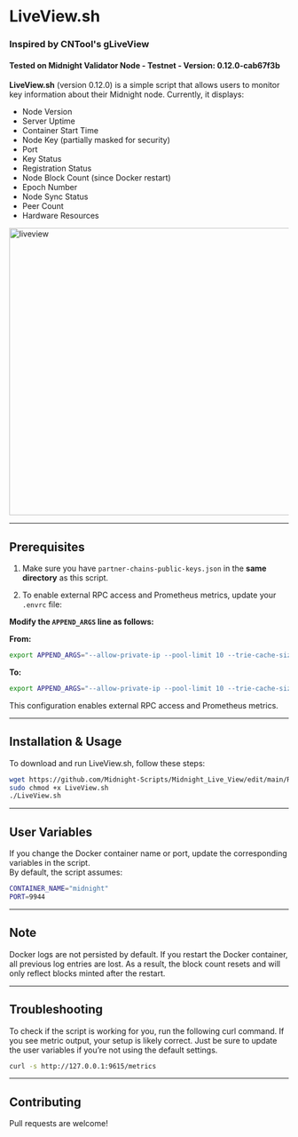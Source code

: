 # LiveView.sh

### Inspired by CNTool's gLiveView  
#### Tested on Midnight Validator Node - Testnet - Version: 0.12.0-cab67f3b

**LiveView.sh** (version 0.12.0) is a simple script that allows users to monitor key information about their Midnight node. Currently, it displays:

- Node Version
- Server Uptime
- Container Start Time
- Node Key (partially masked for security)
- Port
- Key Status
- Registration Status
- Node Block Count (since Docker restart)
- Epoch Number
- Node Sync Status
- Peer Count
- Hardware Resources

<img width="517" alt="liveview" src="https://github.com/user-attachments/assets/e9c154bc-4ac3-4a3f-90d1-964e10a43a1e" />


---

## Prerequisites

1. Make sure you have `partner-chains-public-keys.json` in the **same directory** as this script.

2. To enable external RPC access and Prometheus metrics, update your `.envrc` file:

**Modify the `APPEND_ARGS` line as follows:**

**From:**
```bash
export APPEND_ARGS="--allow-private-ip --pool-limit 10 --trie-cache-size 0 --prometheus-external --rpc-external"
```
**To:**
```bash
export APPEND_ARGS="--allow-private-ip --pool-limit 10 --trie-cache-size 0 --prometheus-external --rpc-external --rpc-methods=Unsafe"
```

This configuration enables external RPC access and Prometheus metrics.

---

## Installation & Usage

To download and run LiveView.sh, follow these steps:

```bash
wget https://github.com/Midnight-Scripts/Midnight_Live_View/edit/main/README.md
sudo chmod +x LiveView.sh
./LiveView.sh
```

---

## User Variables

If you change the Docker container name or port, update the corresponding variables in the script.  
By default, the script assumes:

```bash
CONTAINER_NAME="midnight"
PORT=9944
```

---

## Note

Docker logs are not persisted by default. If you restart the Docker container, all previous log entries are lost. As a result, the block count resets and will only reflect blocks minted after the restart.

---

## Troubleshooting

To check if the script is working for you, run the following curl command. If you see metric output, your setup is likely correct. Just be sure to update the user variables if you’re not using the default settings.

```bash
curl -s http://127.0.0.1:9615/metrics
```

---

## Contributing

Pull requests are welcome!
